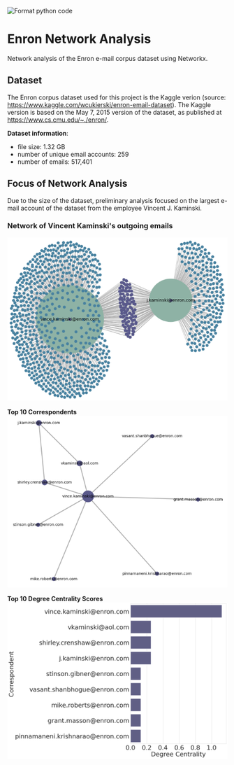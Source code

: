 ![Format python code](https://github.com/Agnes-Ha/enron_network_analysis/workflows/Format%20python%20code/badge.svg)

# Enron Network Analysis

Network analysis of the Enron e-mail corpus dataset using Networkx.

## Dataset
The Enron corpus dataset used for this project is the Kaggle verion (source: https://www.kaggle.com/wcukierski/enron-email-dataset). The Kaggle version is based on the May 7, 2015 version of the dataset, as published at https://www.cs.cmu.edu/~./enron/.

**Dataset information**:
- file size: 1.32 GB
- number of unique email accounts: 259
- number of emails: 517,401

## Focus of Network Analysis
Due to the size of the dataset, preliminary analysis focused on the largest e-mail account of the dataset from the employee Vincent J. Kaminski.

### Network of Vincent Kaminski's outgoing emails
![](./docs/assets/kaminski_network.png?raw=true)

**Top 10 Correspondents**
![](./docs/assets/kaminski_network_top10.png?raw=true)

**Top 10 Degree Centrality Scores**
![](./docs/assets/kaminski_centrality.png?raw=true)
